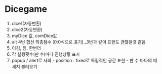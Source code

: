 # Dicegame

1.  dice1(자동변환)
2.  dice2(자동변환)
3.  myDice 값, comDice값
4.  alt 4번 합산 최종점수 (0:0식으로 표기)
    \_3번과 같이 표현도 괜찮을것 같음
5.  이김, 짐, 한번더
6.  각 실행횟수(판 수)마다 진행상황 표시
7.  popup / alert로 사회 - position : fixed로 독립적인 공간 표현 - 판 수 마다의 메세지 불러오기
<!-- 8.  판 수 : 1, 2, 3, final을 투명도처리, 진행중인 판에 투명도 없어지도록 -->
